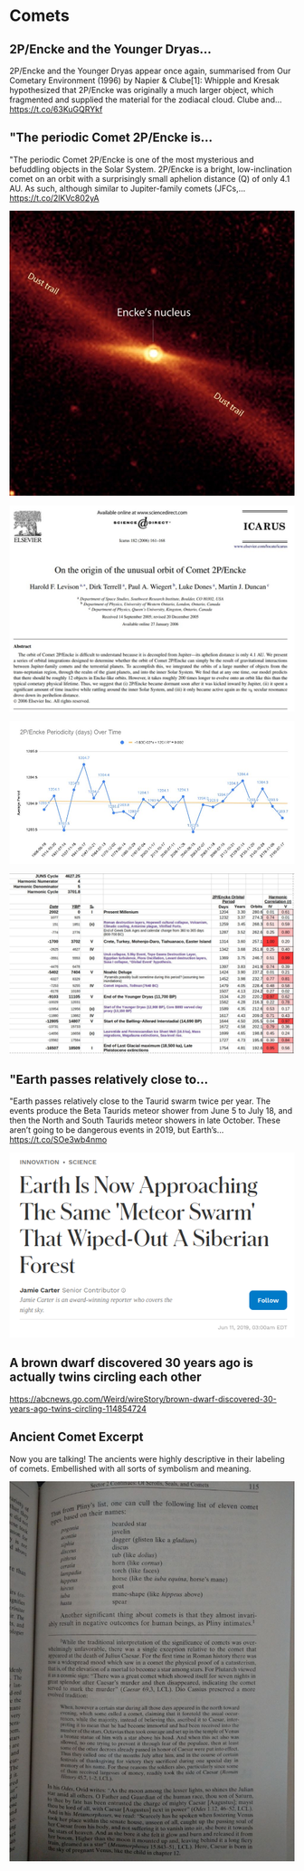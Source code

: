 # Comets

## 2P/Encke and the Younger Dryas...

2P/Encke and the Younger Dryas appear once again, summarised from Our Cometary Environment (1996) by Napier &amp; Clube[1]: Whipple and Kresak hypothesized that 2P/Encke was originally a much larger object, which fragmented and supplied the material for the zodiacal cloud. Clube and… https://t.co/63KuGQRYkf

## "The periodic Comet 2P/Encke is...

"The periodic Comet 2P/Encke is one of the most mysterious and befuddling objects in the Solar System. 2P/Encke is a bright, low-inclination comet on an orbit with a surprisingly small aphelion distance (Q) of only 4.1 AU. As such, although similar to Jupiter-family comets (JFCs,… https://t.co/2lKVc802yA

![](img/1829533561164013705-GWPEbYUXoAEVyLg.jpg)

![](img/1829533561164013705-GWPEcfwXAAMVIM-.jpg)

![](img/1829533561164013705-GWPF3UhW4AExGji.jpg)

![](img/1829533561164013705-GWPGlMaWMAMoGIU.jpg)

## "Earth passes relatively close to...

"Earth passes relatively close to the Taurid swarm twice per year. The events produce the Beta Taurids meteor shower from June 5 to July 18, and then the North and South Taurids meteor showers in late October. These aren’t going to be dangerous events in 2019, but Earth’s… https://t.co/SOe3wb4nmo

![](img/1835608468771762504-GXljiYHWIAA6dPD.png)

## A brown dwarf discovered 30 years ago is actually twins circling each other

https://abcnews.go.com/Weird/wireStory/brown-dwarf-discovered-30-years-ago-twins-circling-114854724

## Ancient Comet Excerpt

Now you are talking! The ancients were highly descriptive in their labeling of comets. Embellished with all sorts of symbolism and meaning.

![](img/photo_5767@28-10-2024_16-58-04.jpg)

